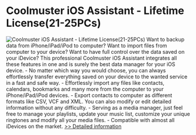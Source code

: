 # Coolmuster iOS Assistant - Lifetime License(21-25PCs)
![Coolmuster iOS Assistant - Lifetime License(21-25PCs)](https://mycommerce.akamaized.net/api/pimages/P300882126/BIG/300882126.PNG)
Want to backup data from iPhone/iPad/iPod to computer? Want to import files from computer to your device? Want to have full control over the data saved on your iDevice? This professional Coolmuster iOS Assistant integrates all these features in one and is surely the best data manager for your iOS device. - No matter which way you would choose, you can always effortlessly transfer everything saved on your device to the wanted service in a fast and safe way. - Effortlessly import any files like contacts, calendars, bookmarks and many more from the computer to your iPhone/iPad/iPod devices. - Export contacts to computer as different formats like CSV, VCF and XML. You can also modify or edit detailed information without any difficulty. - Serving as a media manager, just feel free to manage your playlists, update your music list, customize your unique ringtones and modify all your media files. - Compatible with almost all iDevices on the market.
[>> Detailed information](https://secure.shareit.com/shareit/product.html?productid=300882126&affiliateid=200057808)
